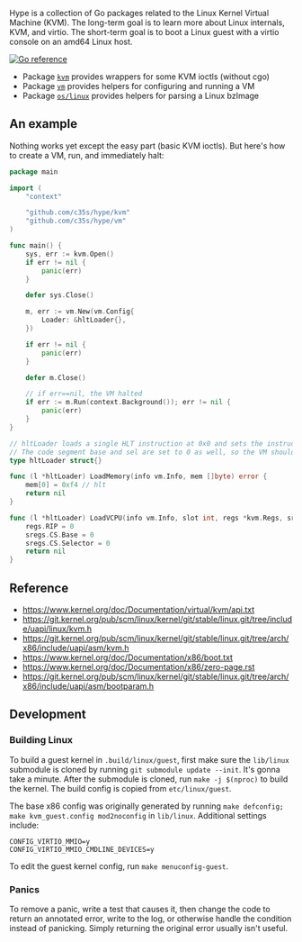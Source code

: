 Hype is a collection of Go packages related to the Linux Kernel Virtual Machine (KVM). The long-term goal is to learn more about Linux internals, KVM, and virtio. The short-term goal is to boot a Linux guest with a virtio console on an amd64 Linux host.

[![Go reference](https://pkg.go.dev/badge/github.com/c35s/hype.svg)](https://pkg.go.dev/github.com/c35s/hype)

- Package [`kvm`](https://pkg.go.dev/github.com/c35s/hype/kvm) provides wrappers for some KVM ioctls (without cgo)
- Package [`vm`](https://pkg.go.dev/github.com/c35s/hype/kvm) provides helpers for configuring and running a VM
- Package [`os/linux`](https://pkg.go.dev/github.com/c35s/hype/os/linux) provides helpers for parsing a Linux bzImage

## An example

Nothing works yet except the easy part (basic KVM ioctls). But here's how to create a VM, run, and immediately halt:

```go
package main

import (
	"context"

	"github.com/c35s/hype/kvm"
	"github.com/c35s/hype/vm"
)

func main() {
	sys, err := kvm.Open()
	if err != nil {
		panic(err)
	}

	defer sys.Close()

	m, err := vm.New(vm.Config{
		Loader: &hltLoader{},
	})

	if err != nil {
		panic(err)
	}

	defer m.Close()

	// if err==nil, the VM halted
	if err := m.Run(context.Background()); err != nil {
		panic(err)
	}
}

// hltLoader loads a single HLT instruction at 0x0 and sets the instruction pointer to 0.
// The code segment base and sel are set to 0 as well, so the VM should halt immediately.
type hltLoader struct{}

func (l *hltLoader) LoadMemory(info vm.Info, mem []byte) error {
	mem[0] = 0xf4 // hlt
	return nil
}

func (l *hltLoader) LoadVCPU(info vm.Info, slot int, regs *kvm.Regs, sregs *kvm.Sregs) error {
	regs.RIP = 0
	sregs.CS.Base = 0
	sregs.CS.Selector = 0
	return nil
}
```

## Reference

- https://www.kernel.org/doc/Documentation/virtual/kvm/api.txt
- https://git.kernel.org/pub/scm/linux/kernel/git/stable/linux.git/tree/include/uapi/linux/kvm.h
- https://git.kernel.org/pub/scm/linux/kernel/git/stable/linux.git/tree/arch/x86/include/uapi/asm/kvm.h
- https://www.kernel.org/doc/Documentation/x86/boot.txt
- https://www.kernel.org/doc/Documentation/x86/zero-page.rst
- https://git.kernel.org/pub/scm/linux/kernel/git/stable/linux.git/tree/arch/x86/include/uapi/asm/bootparam.h

## Development

### Building Linux

To build a guest kernel in `.build/linux/guest`, first make sure the `lib/linux` submodule is cloned by running `git submodule update --init`. It's gonna take a minute. After the submodule is cloned, run `make -j $(nproc)` to build the kernel. The build config is copied from `etc/linux/guest`.

The base x86 config was originally generated by running `make defconfig; make kvm_guest.config mod2noconfig` in `lib/linux`. Additional settings include:

```
CONFIG_VIRTIO_MMIO=y
CONFIG_VIRTIO_MMIO_CMDLINE_DEVICES=y
```

To edit the guest kernel config, run `make menuconfig-guest`.

### Panics

To remove a panic, write a test that causes it, then change the code to return an annotated error, write to the log, or otherwise handle the condition instead of panicking. Simply returning the original error usually isn't useful.
